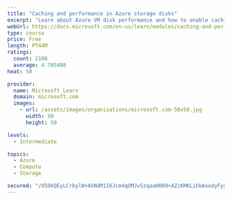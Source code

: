 ```yaml
---
title: "Caching and performance in Azure storage disks"
excerpt: "Learn about Azure VM disk performance and how to enable caching to help optimize read and write access to storage."
webUrl: https://docs.microsoft.com/en-us/learn/modules/caching-and-performance-azure-storage-and-disks/
type: course
price: Free
length: PT44M
ratings:
  count: 2108
  average: 4.705408
heat: 50

provider:
  name: Microsoft Learn
  domain: microsoft.com
  images:
    - url: /assets/images/organizations/microsoft.com-50x50.jpg
      width: 50
      height: 50

levels:
  - Intermediate

topics:
  - Azure
  - Compute
  - Storage

secured: "/d59bQEyLCrbylW+AVNdM1I6Jcm4qOMJvSzqaaH0R9+AZcKMKLihbAxodyFyx28oGjzIgxpw7cSxJ7+hv9IgeZ5PJMFJ9VFeHVQyQWnNlKMbQX/oMiEhubUWMQrlY2gsj+KF0r5lUnj4Cnp2RfBzxkVeMZwq3jHzZlzGldLx9sLLQ2ntZ/3rSLvyBtwA/DmNBXJ6/fLgBKjyieMVh/JBHgx2ZPt5i8dJxX9nhCJ0dMNJ2fjR29PqONcAxyz1vN3IIDjGZwDy0XfR/c7aRCc2yWTBJ9NhDLdWX7V43LI6cEYzIhnoj58L/TXL4D7t6GhFUqZ2Co93Wi7JPlu6WRjZYzpWW5kA/eHJRFouzhK0UuJZURJn5O0XBPY9FhM//94DT9Ypf9nUIKFQF9xZF7bSm+GNGB60HFQosqrHJ+IRj/A=;QE71KOJFdqNGIshXp9Duqw=="
---
```


